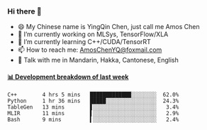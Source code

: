 ### Hi there 👋
- 😄 My Chinese name is YingQin Chen, just call me Amos Chen
- 🔭 I’m currently working on MLSys, TensorFlow/XLA
- 🌱 I’m currently learning C++/CUDA/TensorRT
- 📫 How to reach me: AmosChenYQ@foxmail.com
- 💬 Talk with me in Mandarin, Hakka, Cantonese, English

<!-- waka-box start -->
#### <a href="https://gist.github.com/becb911736b10de673d72f2a472b1e52" target="_blank">📊 Development breakdown of last week</a>
```text
C++        4 hrs 5 mins   █████████████░░░░░░░░  62.0%
Python     1 hr 36 mins   █████░░░░░░░░░░░░░░░░  24.3%
TableGen   13 mins        ▋░░░░░░░░░░░░░░░░░░░░   3.4%
MLIR       11 mins        ▌░░░░░░░░░░░░░░░░░░░░   2.9%
Bash       9 mins         ▍░░░░░░░░░░░░░░░░░░░░   2.4%
```
<!-- waka-box end -->


<!--
**AmosChenYQ/AmosChenYQ** is a ✨ _special_ ✨ repository because its `README.md` (this file) appears on your GitHub profile.

Here are some ideas to get you started:

- 🔭 I’m currently working on 
- 🌱 I’m currently learning ...
- 👯 I’m looking to collaborate on ...
- 🤔 I’m looking for help with ...
- 📫 How to reach me: AmosChenYQ@foxmail.com
- 😄 Pronouns: ...
- ⚡ Fun fact: ...
-->
